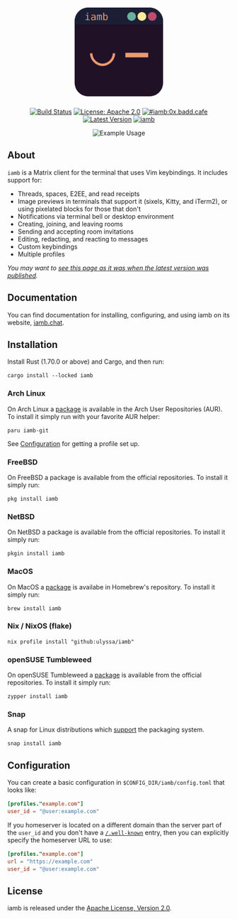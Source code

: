 <div align="center">
    <h1><img width="200" height="200" src="docs/iamb.svg"></h1>

[![Build Status](https://github.com/ulyssa/iamb/actions/workflows/ci.yml/badge.svg)](https://github.com/ulyssa/iamb/actions?query=workflow%3ACI+)
[![License: Apache 2.0](https://img.shields.io/crates/l/iamb.svg?logo=apache)][crates-io-iamb]
[![#iamb:0x.badd.cafe](https://img.shields.io/badge/matrix-%23iamb:0x.badd.cafe-blue)](https://matrix.to/#/#iamb:0x.badd.cafe)
[![Latest Version](https://img.shields.io/crates/v/iamb.svg?logo=rust)][crates-io-iamb]
[![iamb](https://snapcraft.io/iamb/badge.svg)](https://snapcraft.io/iamb)

![Example Usage](https://iamb.chat/static/images/iamb-demo.gif)

</div>

## About

`iamb` is a Matrix client for the terminal that uses Vim keybindings. It includes support for:

- Threads, spaces, E2EE, and read receipts
- Image previews in terminals that support it (sixels, Kitty, and iTerm2), or using pixelated blocks for those that don't
- Notifications via terminal bell or desktop environment
- Creating, joining, and leaving rooms
- Sending and accepting room invitations
- Editing, redacting, and reacting to messages
- Custom keybindings
- Multiple profiles

_You may want to [see this page as it was when the latest version was published][crates-io-iamb]._

## Documentation

You can find documentation for installing, configuring, and using iamb on its
website, [iamb.chat].

## Installation

Install Rust (1.70.0 or above) and Cargo, and then run:

```
cargo install --locked iamb
```

### Arch Linux

On Arch Linux a [package](https://aur.archlinux.org/packages/iamb-git) is available in the
Arch User Repositories (AUR). To install it simply run with your favorite AUR helper:

```
paru iamb-git
```

See [Configuration](#configuration) for getting a profile set up.

### FreeBSD

On FreeBSD a package is available from the official repositories. To install it simply run:

```
pkg install iamb
```

### NetBSD

On NetBSD a package is available from the official repositories. To install it simply run:

```
pkgin install iamb
```

### MacOS

On MacOS a [package](https://formulae.brew.sh/formula/iamb#default) is availabe in Homebrew's repository. To install it simply run:

```
brew install iamb
```

### Nix / NixOS (flake)

```
nix profile install "github:ulyssa/iamb"
```

### openSUSE Tumbleweed

On openSUSE Tumbleweed a [package](https://build.opensuse.org/package/show/openSUSE:Factory/iamb) is available from the official repositories. To install it simply run:

```
zypper install iamb
```

### Snap

A snap for Linux distributions which [support](https://snapcraft.io/docs/installing-snapd) the packaging system.

```
snap install iamb
```

## Configuration

You can create a basic configuration in `$CONFIG_DIR/iamb/config.toml` that looks like:

```toml
[profiles."example.com"]
user_id = "@user:example.com"
```

If you homeserver is located on a different domain than the server part of the
`user_id` and you don't have a [`/.well-known`][well_known_entry] entry, then
you can explicitly specify the homeserver URL to use:

```toml
[profiles."example.com"]
url = "https://example.com"
user_id = "@user:example.com"
```

## License

iamb is released under the [Apache License, Version 2.0].

[Apache License, Version 2.0]: https://github.com/ulyssa/iamb/blob/master/LICENSE
[client-comparison-matrix]: https://matrix.org/clients-matrix/
[crates-io-iamb]: https://crates.io/crates/iamb
[iamb.chat]: https://iamb.chat
[gomuks]: https://github.com/tulir/gomuks
[weechat-matrix]: https://github.com/poljar/weechat-matrix
[well_known_entry]: https://spec.matrix.org/latest/client-server-api/#getwell-knownmatrixclient
